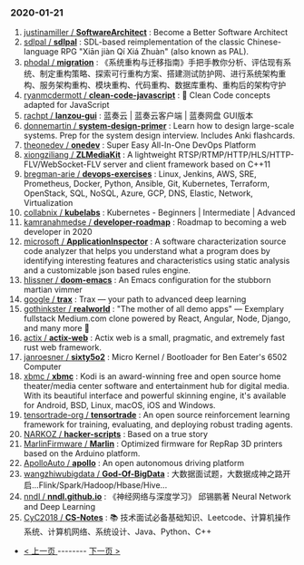 ### 2020-01-21 
1. [
        justinamiller /
**SoftwareArchitect**](https://github.com/justinamiller/SoftwareArchitect) : Become a Better Software Architect
1. [
        sdlpal /
**sdlpal**](https://github.com/sdlpal/sdlpal) : SDL-based reimplementation of the classic Chinese-language RPG "Xiān jiàn Qí Xiá Zhuàn" (also known as PAL).
1. [
        phodal /
**migration**](https://github.com/phodal/migration) : 《系统重构与迁移指南》手把手教你分析、评估现有系统、制定重构策略、探索可行重构方案、搭建测试防护网、进行系统架构重构、服务架构重构、模块重构、代码重构、数据库重构、重构后的架构守护
1. [
        ryanmcdermott /
**clean-code-javascript**](https://github.com/ryanmcdermott/clean-code-javascript) : 🛁 Clean Code concepts adapted for JavaScript
1. [
        rachpt /
**lanzou-gui**](https://github.com/rachpt/lanzou-gui) : 蓝奏云 | 蓝奏云客户端 | 蓝奏网盘 GUI版本
1. [
        donnemartin /
**system-design-primer**](https://github.com/donnemartin/system-design-primer) : Learn how to design large-scale systems. Prep for the system design interview. Includes Anki flashcards.
1. [
        theonedev /
**onedev**](https://github.com/theonedev/onedev) : Super Easy All-In-One DevOps Platform
1. [
        xiongziliang /
**ZLMediaKit**](https://github.com/xiongziliang/ZLMediaKit) : A lightweight RTSP/RTMP/HTTP/HLS/HTTP-FLV/WebSocket-FLV server and client framework based on C++11
1. [
        bregman-arie /
**devops-exercises**](https://github.com/bregman-arie/devops-exercises) : Linux, Jenkins, AWS, SRE, Prometheus, Docker, Python, Ansible, Git, Kubernetes, Terraform, OpenStack, SQL, NoSQL, Azure, GCP, DNS, Elastic, Network, Virtualization
1. [
        collabnix /
**kubelabs**](https://github.com/collabnix/kubelabs) : Kubernetes - Beginners | Intermediate | Advanced
1. [
        kamranahmedse /
**developer-roadmap**](https://github.com/kamranahmedse/developer-roadmap) : Roadmap to becoming a web developer in 2020
1. [
        microsoft /
**ApplicationInspector**](https://github.com/microsoft/ApplicationInspector) : A software characterization source code analyzer that helps you understand what a program does by identifying interesting features and characteristics using static analysis and a customizable json based rules engine.
1. [
        hlissner /
**doom-emacs**](https://github.com/hlissner/doom-emacs) : An Emacs configuration for the stubborn martian vimmer
1. [
        google /
**trax**](https://github.com/google/trax) : Trax — your path to advanced deep learning
1. [
        gothinkster /
**realworld**](https://github.com/gothinkster/realworld) : "The mother of all demo apps" — Exemplary fullstack Medium.com clone powered by React, Angular, Node, Django, and many more 🏅
1. [
        actix /
**actix-web**](https://github.com/actix/actix-web) : Actix web is a small, pragmatic, and extremely fast rust web framework.
1. [
        janroesner /
**sixty5o2**](https://github.com/janroesner/sixty5o2) : Micro Kernel / Bootloader for Ben Eater's 6502 Computer
1. [
        xbmc /
**xbmc**](https://github.com/xbmc/xbmc) : Kodi is an award-winning free and open source home theater/media center software and entertainment hub for digital media. With its beautiful interface and powerful skinning engine, it's available for Android, BSD, Linux, macOS, iOS and Windows.
1. [
        tensortrade-org /
**tensortrade**](https://github.com/tensortrade-org/tensortrade) : An open source reinforcement learning framework for training, evaluating, and deploying robust trading agents.
1. [
        NARKOZ /
**hacker-scripts**](https://github.com/NARKOZ/hacker-scripts) : Based on a true story
1. [
        MarlinFirmware /
**Marlin**](https://github.com/MarlinFirmware/Marlin) : Optimized firmware for RepRap 3D printers based on the Arduino platform.
1. [
        ApolloAuto /
**apollo**](https://github.com/ApolloAuto/apollo) : An open autonomous driving platform
1. [
        wangzhiwubigdata /
**God-Of-BigData**](https://github.com/wangzhiwubigdata/God-Of-BigData) : 大数据面试题，大数据成神之路开启...Flink/Spark/Hadoop/Hbase/Hive...
1. [
        nndl /
**nndl.github.io**](https://github.com/nndl/nndl.github.io) : 《神经网络与深度学习》 邱锡鹏著 Neural Network and Deep Learning
1. [
        CyC2018 /
**CS-Notes**](https://github.com/CyC2018/CS-Notes) : 📚 技术面试必备基础知识、Leetcode、计算机操作系统、计算机网络、系统设计、Java、Python、C++ 

- [ < 上一页 ](https://github.com/able8/github-trending-daily-record/blob/master/2020-01-20.md) -------- [ 下一页 > ](https://github.com/able8/github-trending-daily-record/blob/master/2020-01-22.md)
